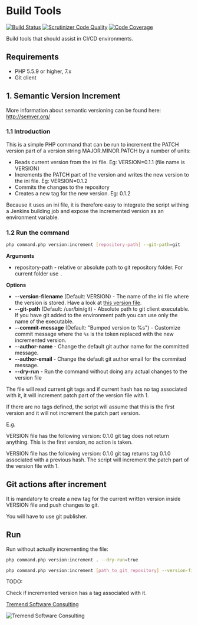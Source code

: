 # Build Tools

[![Build Status](https://scrutinizer-ci.com/g/petrica/php-build-tools/badges/build.png?b=master)](https://scrutinizer-ci.com/g/petrica/php-build-tools/build-status/master)
[![Scrutinizer Code Quality](https://scrutinizer-ci.com/g/petrica/php-build-tools/badges/quality-score.png?b=master)](https://scrutinizer-ci.com/g/petrica/php-build-tools/?branch=master)
[![Code Coverage](https://scrutinizer-ci.com/g/petrica/php-build-tools/badges/coverage.png?b=master)](https://scrutinizer-ci.com/g/petrica/php-build-tools/?branch=master)

Build tools that should assist in CI/CD environments.

## Requirements

* PHP 5.5.9 or higher, 7.x
* Git client


## 1. Semantic Version Increment

More information about semantic versioning can be found here: http://semver.org/

### 1.1 Introduction 

This is a simple PHP command that can be run to increment the PATCH version part of a version string MAJOR.MINOR.PATCH
by a number of units:
* Reads current version from the ini file. Eg: VERSION=0.1.1 (file name is VERSION)
* Increments the PATCH part of the version and writes the new version to the ini file. Eg: VERSION=0.1.2
* Commits the changes to the repository
* Creates a new tag for the new version. Eg: 0.1.2

Because it uses an ini file, it is therefore easy to integrate the script withing a Jenkins building job and expose the
incremented version as an environment variable.

### 1.2 Run the command

```bash
php command.php version:increment [repository-path] --git-path=git
```

**Arguments**
* repository-path - relative or absolute path to git repository folder. For current folder use `.`

**Options**
* __--version-filename__ (Default: VERSION) - The name of the ini file where the version is stored. Have a look at
[this version file](VERSION).
* __--git-path__ (Default: /usr/bin/git) - Absolute path to git client executable. If you have git added to the environment
path you can use only the name of the executable.
* __--commit-message__ (Default: "Bumped version to %s") - Customize commit message where the `%s` is the token replaced
with the new incremented version.
* __--author-name__ - Change the default git author name for the committed message.
* __--author-email__ - Change the default git author email for the commited message.
* __--dry-run__ - Run the command without doing any actual changes to the version file

The file will read current git tags and if current hash has no tag associated
with it, it will increment patch part of the version file with 1.

If there are no tags defined, the script will assume that this is the first version
and it will not increment the patch part version.

E.g.

VERSION file has the following version: 0.1.0
git tag does not return anything. This is the first version, no action is taken.

VERSION file has the following version: 0.1.0
git tag returns tag 0.1.0 associated with a previous hash. The script
will increment the patch part of the version file with 1.

## Git actions after increment

It is mandatory to create a new tag for the current written version inside VERSION file
and push changes to git.

You will have to use git publisher.

## Run

Run without actually incrementing the file:

```bash
php command.php version:increment . --dry-run=true
```

```bash
php command.php version:increment [path_to_git_repository] --version-filename=VERSION
```

TODO:

Check if incremented version has a tag associated with it.

[Tremend Software Consulting](https://www.tremend.com/)

![Tremend Software Consulting](http://blog.tremend.com/wp-content/uploads/2017/01/LOGO_tremend_cmyk3-300x225.jpg)
